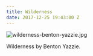 ```yaml
---
title: Wilderness
date: 2017-12-25 19:43:00 Z
---
```


![wilderness-benton-yazzie.jpg](/uploads/wilderness-benton-yazzie.jpg)

Wilderness by Benton Yazzie.